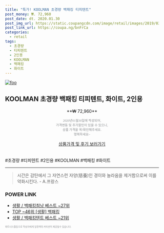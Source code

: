 ```yaml
--- 
title: "특가! KOOLMAN 초경량 백패킹 티피텐트" 
post_money: ₩. 72,960 
post_date: dt. 2020.01.30 
post_img_url: https://static.coupangcdn.com/image/retail/images/2019/03/22/15/7/7d8b93f3-5e9a-45aa-a260-086d972a9ed6.jpg 
post_link_url: https://coupa.ng/bnFrCa 
categories: 
  - retail 
tags: 
  - 초경량 
  - 티피텐트 
  - 2인용 
  - KOOLMAN 
  - 백패킹 
  - 화이트 
--- 
```

[![foo](https://static.coupangcdn.com/image/retail/images/2019/03/22/15/7/7d8b93f3-5e9a-45aa-a260-086d972a9ed6.jpg)](https://coupa.ng/bnFrCa) 

## KOOLMAN 초경량 백패킹 티피텐트, 화이트, 2인용 
<p style="text-align: center;">**₩ 72,960**</p> 
<p style="text-align: center;"><span style="color: #898c8f; font-family: Georgia,Times,serif; font-size: 0.75em;">2020년01월30일에 작성되어, <br>가격변동 및 추가할인이 있을 수 있으니,<br> 상품 가격을 꼭!확인해주세요.<br>행복하세요~</span> 
</p>	 
<div markdown="0" style="text-align: center;"><a href="https://coupa.ng/bnFrCa" class="btn btn--success">상품가격 및 후기 보러가기</a></div> 
<br><br> 
  #초경량 #티피텐트 #2인용 #KOOLMAN #백패킹 #화이트 
<hr> 

> 시간은 감탄에서 그 자연스런 자양(慈養)인 경이와 놀라움을 제거함으로써 이를 약화시킨다. - A.프랑스 


### POWER LINK

* <a href="https://blog.naver.com/santokki14/221786222431" target="_blank">생활 / 백패킹침낭 베스트 ~27위</a>
* <a href="https://blog.naver.com/an0733/221789612744" target="_blank"> TOP ~46위 [생활] 백패킹</a>
* <a href="https://blog.naver.com/santokki14/221784088921" target="_blank">생활 / 백패킹텐트 베스트 ~21위</a>

<span style="color: #898c8f; font-family: Georgia,Times,serif; font-size: 0.55em;">파트너스활동으로 작성자에게 일정액의 커미션이 제공될수 있습니다.</span> 
